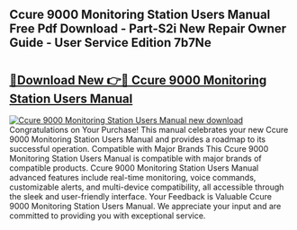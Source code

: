 ## Ccure 9000 Monitoring Station Users Manual Free Pdf Download - Part-S2i New Repair Owner Guide - User Service Edition 7b7Ne

# <h2><a href="http://cf12016.oget.top/?id=Ccure+9000+Monitoring+Station+Users+Manual">🔗Download New 👉🔴 Ccure 9000 Monitoring Station Users Manual</a></h2>

[![Ccure 9000 Monitoring Station Users Manual new download](https://i.imgur.com/5g1atiW.png)](http://cf12016.oget.top/?id=Ccure+9000+Monitoring+Station+Users+Manual)
Congratulations on Your Purchase! This manual celebrates your new Ccure 9000 Monitoring Station Users Manual and provides a roadmap to its successful operation. Compatible with Major Brands This Ccure 9000 Monitoring Station Users Manual is compatible with major brands of compatible products. Ccure 9000 Monitoring Station Users Manual advanced features include real-time monitoring, voice commands, customizable alerts, and multi-device compatibility, all accessible through the sleek and user-friendly interface. Your Feedback is Valuable Ccure 9000 Monitoring Station Users Manual. We appreciate your input and are committed to providing you with exceptional service.
